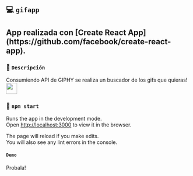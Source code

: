 ## 💻 `gifapp`

<h2>App realizada con [Create React App](https://github.com/facebook/create-react-app).</h2>

### 📰 `Descripción`

Consumiendo API de GIPHY se realiza un buscador de los gifs que quieras! <img src="https://media.giphy.com/media/WUlplcMpOCEmTGBtBW/giphy.gif" width="30">

### 🚀 `npm start`

Runs the app in the development mode.<br />
Open [http://localhost:3000](http://localhost:3000) to view it in the browser.

The page will reload if you make edits.<br />
You will also see any lint errors in the console.

#### `Demo`

Probala!